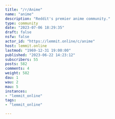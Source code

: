 ```yaml
---
title: "/r/Anime" 
name: "anime"
description: "Reddit's premier anime community."
type: community
date: "2023-07-06 18:29:35"
draft: false
nsfw: false
actor_id: "https://lemmit.online/c/anime"
host: lemmit.online
lastmod: "1969-12-31 19:00:00"
published: "2023-06-22 14:23:12"
subscribers: 55
posts: 582
comments: 4
weight: 582
dau: 1
wau: 2
mau: 5
instances:
- "lemmit_online"
tags: 
- "lemmit_online"

---
```

